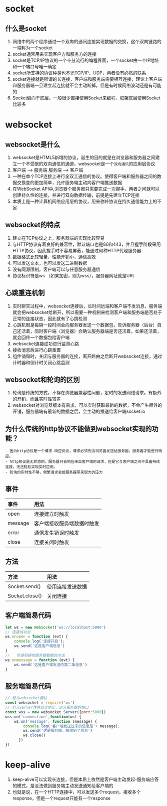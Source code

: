 # socket
## 什么是socket
1. 网络中的两个程序通过一个双向的通讯连接实现数据的交换，这个双向链路的一端称为一个socket
2. socket通常用来实现客户方和服务方的连接
3. socket是TCP/IP协议的一个十分流行的编程界面，一个socket由一个IP地址和一个端口号唯一确定
4. socket所支持的协议种类也不光TCP/IP、UDP，两者没有必然的联系
5. socket连接就是所谓的长连接，客户端和服务端需要相互连接，理论上客户端和服务器端一旦建立起连接就不会主动断掉，但是有时候网络波动还是有可能的
6. Socket偏向于底层。一般很少直接使用Socket来编程，框架底层使用Socket比较多
# websocket
## websocket是什么
1. websocket是HTML5新增的协议，诞生的目的就是在浏览器和服务器之间建立一个不受限的双向通信的通道，websocket是一个`双向通讯`的应用层协议
2. 客户端  -->  服务端  服务端 --> 客户端
3. 一种在单个TCP连接上进行全双工通信的协议。使得客户端和服务器之间的数据交换变的更加简单，允许服务端主动向客户端推送数据
4. 在WebSocket API中,浏览器个服务器只需要完成一次握手，两者之间就可以创建持久性的连接，并进行双向数据传输，前提是先建立TCP连接
5. 本质上是一种计算机网络应用层的协议，用来弥补协议在持久通信能力上的不足

## websocket的特点
1. 建立在TCP协议之上，服务器端的实现比较容易
2. 与HTTP协议有着良好的兼容性，默认端口也是80和443，并且握手阶段采用HTTP协议，因此握手时不容易屏蔽，能通过何种HTTP代理服务器
3. 数据格式比较轻量，性能开销小，通信高效
4. 可以发送文本，也可以发送二进制数据
5. 没有同源限制，客户端可以与任意服务器通信
6. 协议标识符是ws （如果加密，则为wss），服务器网址就是URL
## 心跳重连机制
1. 实时聊天过程中，websocket连接后，长时间远端和客户端不发消息，服务端就会把websocket给断开，所以需要一种机制来检测客户端和服务端是否处于正常的连接状态，因此就有了心跳检测
2. 心跳机制是每隔一段时间会向服务器发送一个数据包，告诉服务器（后台）自己还活着，同时客户端（浏览器）会确认服务器端是否还活着，如果还活着，就会回传一个数据包给客户端
3. websocket连接成功进行监测心跳
4. 接收消息后进行心跳重置
5. 组件销毁时，关闭与服务器的连接，离开路由之后断开websocket连接，通过计时器和倒计时关闭心跳监测
## websocket和轮询的区别
1. 轮询是传统的方式，不存在浏览器兼容性问题，定时的发送网络请求。有额外的开销，而且实时性较差
2. websocket对浏览器版本有需求，可以实时获取最新的数据，不会产生额外的开销，服务器端有最新的数据之后，会主动的推送给客户端socket.io
## 为什么传统的http协议不能做到websocket实现的功能？
    - 因为http协议是一个请求-响应协议，请求必须先由浏览器发送给服务器，服务器才能进行响应。
    - http协议是无状态的，服务器只会响应来自客户端的请求，但是它与客户端之间不具备持续连接，无法轻松实现实时应用。
    - 轮询的实时性不够，频繁请求会给服务器带来很大的压力
## 事件
| 事件 | 用法 |
| :--- | :--- |
|   open   |    连接建立时触发  |
|   message |   客户端接收服务端数据时触发  |
|   error   |   通信发生错误时触发  |
|   close   |   连接关闭时触发  |

## 方法
| 方法 | 用法 |
| :--- | :--- |
|   Socket.send()   |    使用连接发送数据  |
|   Socket.close() |   关闭连接  |

## 客户端简易代码
```js
let ws = new WebSocket('ws://localhost:5000')
// 连接成功后
ws.onopen = function (evt) {
    console.log('连接开启');
    ws.send('这是客户端信息')
}
//   传递和接收服务器数据的方法
ws.onmessage = function (evt) {
    ws.send('这是客户端发送的第二条信息')
}
```

## 服务端简易代码
```js
// 导入websocket模块
const websocket = require('ws')
// 引入Server类并且实例化，定义服务器的端口
const wss = new websocket.Server({port:5000})
wss.on('connection',function(ws) {
    ws.on('message', function (message) {
        console.log('客户端发送过来的信息是'+ message);
        ws.send('这是服务端，接收到了信息')
        ws.close()
      })
})

```

# keep-alive
1. keep-alive可以实现长连接，但是本质上依然是客户端主动发起-服务端应答的模式，是没法做到服务端主动发送通知给客户端的
2. 也就是说，在一个HTTP连接中，可以发送多个request，接收多个response，但是一个request只能有一个response